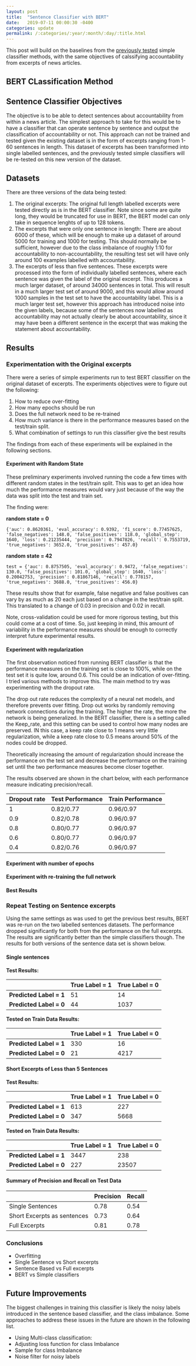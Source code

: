 ```yaml
---
layout: post
title:  "Sentence Classifier with BERT"
date:   2019-07-11 00:00:30 -0400
categories: update
permalink: /:categories/:year/:month/:day/:title.html
---
```


This post will build on the baselines from the [previously tested](https://anjapago.github.io/AnalyzeAccountability/update/2019/06/05/binary-classifier.html) simple classifier methods, with the same objectives of calssifying accountability from excerpts of news articles.


## BERT CLassification Method




## Sentence Classifier Objectives

The objective is to be able to detect sentences about accountability from within a news article. The simplest approach to take for this would be to have a classifier that can operate sentence by sentence and output the classification of accountability or not. This approach can not be trained and tested given the existing dataset is in the form of excerpts ranging from 1-60 sentences in length. This dataset of excerpts has been transformed into single labelled sentences, and the previously tested simple classifiers will be re-tested on this new version of the dataset.

## Datasets

There are three versions of the data being tested:

1. The original excerpts: The original full length labelled excerpts were tested directly as is in the BERT classifier. Note since some are quite long, they would be truncated for use in BERT, the BERT model can only take in sequence lenghts of up to 128 tokens.
2. The excerpts that were only one sentence in length: There are about 6000 of these, which will be enough to make up a dataset of around 5000 for training and 1000 for testing. This should normally be sufficient, however due to the class imbalance of roughly 1:10 for accountability to non-accountability, the resulting test set will have only around 100 examples labelled with accountability.
3. The excerpts of less than five sentences. These excerpts were processed into the form of individually labelled sentences, where each sentence was given the label of the original excerpt. This produces a much larger dataset, of around 34000 sentences in total. This will result in a much larger test set of around 9000, and this would allow around 1000 samples in the test set to have the accountability label. This is a much larger test set, however this approach has introduced noise into the given labels, because some of the sentences now labelled as accountability may not actually clearly be about accountability, since it may have been a different sentence in the excerpt that was making the statement about accountability.


## Results

### Experimentation with the Original excerpts

There were a series of simple experiments run to test BERT classifier on the original dataset of excerpts. The experiments objectives were to figure out the following:

1. How to reduce over-fitting
2. How many epochs should be run
3. Does the full network need to be re-trained
4. How much variance is there in the performance measures based on the test/train split.
5. What combination of settings to run this classifier give the best results

The findings from each of these experiments will be explained in the following sections.

#### Experiment with Random State

These preliminary experiments involved running the code a few times with different random states in the test/train split. This was to get an idea how much the performance measures would vary just because of the way the data was split into the test and train set.

The finding were:

**random state = 0**

    {'auc': 0.8620361, 'eval_accuracy': 0.9392, 'f1_score': 0.77457625, 'false_negatives': 148.0, 'false_positives': 118.0, 'global_step': 1640, 'loss': 0.21235444, 'precision': 0.7947826, 'recall': 0.7553719, 'true_negatives': 3652.0, 'true_positives': 457.0}

**random state = 42**

    test = {'auc': 0.8757505, 'eval_accuracy': 0.9472, 'false_negatives': 130.0, 'false_positives': 101.0, 'global_step': 1640, 'loss': 0.20042753, 'precision': 0.81867146, 'recall': 0.778157, 'true_negatives': 3688.0, 'true_positives': 456.0}

These results show that for example, false negative and false positives can vary by as much as 20 each just based on a change in the test/train split. This translated to a change of 0.03 in precision and 0.02 in recall. 

Note, cross-validation could be used for more rigorous testing, but this could come at a cost of time. So, just keeping in mind, this amount of variability in the performance measures should be enough to correctly interpret future experimental results.

#### Experiment with regularization

The first observation noticed from running BERT classifier is that the performance measures on the training set is close to 100%, while on the test set it is quite low, around 0.6. This could be an indication of over-fitting. I tried various methods to improve this. The main method to try was experimenting with the dropout rate.

The drop out rate reduces the complexity of a neural net models, and therefore prevents over fitting. Drop out works by randomly removing network connections during the training. The higher the rate, the more the network is being generalized. In the BERT classifier, there is a setting called the Keep_rate, and this setting can be used to control how many nodes are preserved. IN this case, a keep rate close to 1 means very little regularization, while a keep rate close to 0.5 means around 50% of the nodes could be dropped.

Theoretically increasing the amount of regularization should increase the performance on the test set and decrease the performance on the training set until the two performance measures become closer together.

The results observed are shown in the chart below, with each performance measure indicating precision/recall.

| Dropout rate | Test Performance | Train Performance|
|--------------|------------------|------------------|
| 1 | 0.82/0.77 | 0.96/0.97 |
| 0.9 |0.82/0.78 | 0.96/0.97 |
| 0.8 | 0.80/0.77 | 0.96/0.97 |
| 0.6 | 0.80/0.77 | 0.96/0.97 |
| 0.4 | 0.82/0.76 | 0.96/0.97 |



#### Experiment with number of epochs

#### Experiment with re-training the full network

#### Best Results

### Repeat Testing on Sentence excerpts

Using the same settings as was used to get the previous best results, BERT was re-run on the two labelled sentences datasets. The performance dropped significantly for both from the performance on the full excerpts. The results are significantly better than the simple classifiers though. The results for both versions of the sentence data set is shown below.

#### Single sentences

**Test Results:**

|   	|  True Label = 1 	|   True Label = 0	|
|---	|---	|---	|
| **Predicted Label = 1** 	| 51	| 14 |
| **Predicted Label = 0**	| 44 | 1037 |

**Tested on Train Data Results:**

|   	|  True Label = 1 	|   True Label = 0	|
|---	|---	|---	|
| **Predicted Label = 1** 	| 330 | 16 |
| **Predicted Label = 0**	| 21 | 4217 |

#### Short Excerpts of Less than 5 Sentences

**Test Results:**

|   	|  True Label = 1 	|   True Label = 0	|
|---	|---	|---	|
| **Predicted Label = 1** 	| 613	| 227 |
| **Predicted Label = 0**	| 347	| 5668 |

**Tested on Train Data Results:**

|   	|  True Label = 1 	|   True Label = 0	|
|---	|---	|---	|
| **Predicted Label = 1** 	| 3447| 238 |
| **Predicted Label = 0**	|  227	| 23507 |

#### Summary of Precision and Recall on Test Data

|   	|  Precision 	|   Recall	|
|---	|---	|---	|
| Single Sentences | 0.78 | 0.54 |
| Short Excerpts as sentences | 0.73 | 0.64 |
| Full Excerpts | 0.81 | 0.78 |

### Conclusions

* Overfitting
* Single Sentence vs Short excerpts
* Sentence Based vs Full excerpts
* BERT vs Simple classifiers

## Future Improvements

The biggest challenges in training this classifier is likely the noisy labels introduced in the sentence based classifier, and the class imbalance. Some approaches to address these issues in the future are shown in the following list.

* Using Multi-class classification:
* Adjusting loss function for class Imbalance
* Sample for class Imbalance
* Noise filter for noisy labels
